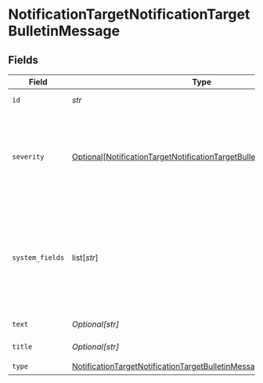 # NotificationTargetNotificationTargetBulletinMessage


## Fields

| Field                                                                                                                                                       | Type                                                                                                                                                        | Required                                                                                                                                                    | Description                                                                                                                                                 |
| ----------------------------------------------------------------------------------------------------------------------------------------------------------- | ----------------------------------------------------------------------------------------------------------------------------------------------------------- | ----------------------------------------------------------------------------------------------------------------------------------------------------------- | ----------------------------------------------------------------------------------------------------------------------------------------------------------- |
| `id`                                                                                                                                                        | *str*                                                                                                                                                       | :heavy_check_mark:                                                                                                                                          | Unique ID for this output                                                                                                                                   |
| `severity`                                                                                                                                                  | [Optional[NotificationTargetNotificationTargetBulletinMessageSeverity]](../../models/shared/notificationtargetnotificationtargetbulletinmessageseverity.md) | :heavy_minus_sign:                                                                                                                                          | Default value for message severity, will be overwritten by value of __severity if set. Defaults to warn.                                                    |
| `system_fields`                                                                                                                                             | list[*str*]                                                                                                                                                 | :heavy_minus_sign:                                                                                                                                          | Set of fields to automatically add to events using this output. E.g.: cribl_pipe, c*. Wildcards supported.                                                  |
| `text`                                                                                                                                                      | *Optional[str]*                                                                                                                                             | :heavy_minus_sign:                                                                                                                                          | Text of the message                                                                                                                                         |
| `title`                                                                                                                                                     | *Optional[str]*                                                                                                                                             | :heavy_minus_sign:                                                                                                                                          | Title of the message                                                                                                                                        |
| `type`                                                                                                                                                      | [NotificationTargetNotificationTargetBulletinMessageType](../../models/shared/notificationtargetnotificationtargetbulletinmessagetype.md)                   | :heavy_check_mark:                                                                                                                                          | N/A                                                                                                                                                         |